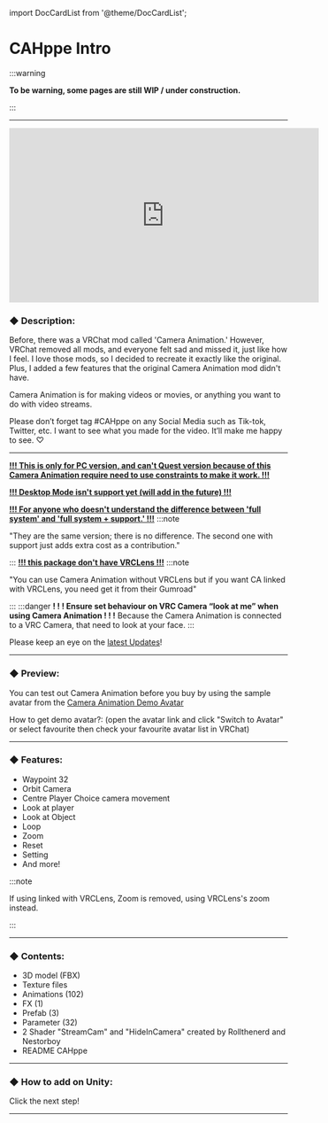 import DocCardList from '@theme/DocCardList';

# CAHppe Intro
:::warning

**To be warning, some pages are still WIP / under construction.**

:::
___
<iframe width="560" height="315" src="https://www.youtube.com/embed/NeQeA9TXIA4?si=gNaoekOYeaj9Vvvq" title="YouTube video player" frameborder="0" allow="accelerometer; autoplay; clipboard-write; encrypted-media; gyroscope; picture-in-picture; web-share" referrerpolicy="strict-origin-when-cross-origin" allowfullscreen></iframe>

### ◆ Description:

Before, there was a VRChat mod called 'Camera Animation.' However, VRChat removed all mods, and everyone felt sad and missed it, just like how I feel. I love those mods, so I decided to recreate it exactly like the original. Plus, I added a few features that the original Camera Animation mod didn't have.

Camera Animation is for making videos or movies, or anything you want to do with video streams.

Please don’t forget tag #CAHppe on any Social Media such as Tik-tok, Twitter, etc. I want to see what you made for the video. It’ll make me happy to see. ♡

___

<ins>**!!! This is only for PC version, and can't Quest version because of this Camera Animation require need to use constraints to make it work. !!!**</ins>
<p></p>

<ins>**!!! Desktop Mode isn't support yet (will add in the future) !!!**</ins>
<p></p>

<ins>**!!! For anyone who doesn't understand the difference between 'full system' and 'full system + support.' !!!**</ins>
:::note

"They are the same version; there is no difference. The second one with support just adds extra cost as a contribution."

:::
<ins>**!!! this package don't have VRCLens !!!**</ins>
:::note

"You can use Camera Animation without VRCLens but if you want CA linked with VRCLens, you need get it from their Gumroad"

:::
:::danger
**! ! ! Ensure set behaviour on VRC Camera “look at me” when using Camera Animation ! ! !**
Because the Camera Animation is connected to a VRC Camera, that need to look at your face.
:::

Please keep an eye on the [latest Updates](../updates)!

___

### ◆ Preview:

You can test out Camera Animation before you buy by using the sample avatar from the [Camera Animation Demo Avatar](https://vrchat.com/home/avatar/avtr_89e2b4e1-7a6a-4dbc-9c06-dfef99ec0472)

How to get demo avatar?: (open the avatar link and click "Switch to Avatar" or select favourite then check your favourite avatar list in VRChat)

___

### ◆ Features:

- Waypoint 32
- Orbit Camera
- Centre Player Choice camera movement
- Look at player
- Look at Object
- Loop
- Zoom
- Reset
- Setting
- And more!

<!-- //PICTURES HERE -->

:::note

If using linked with VRCLens, Zoom is removed, using VRCLens's zoom instead.

:::

___

### ◆ Contents:

- 3D model (FBX)
- Texture files
- Animations (102)
- FX (1)
- Prefab (3)
- Parameter (32)
- 2 Shader "StreamCam" and "HideInCamera" created by Rollthenerd and Nestorboy
- README CAHppe

___

### ◆ How to add on Unity:
Click the next step!
___
